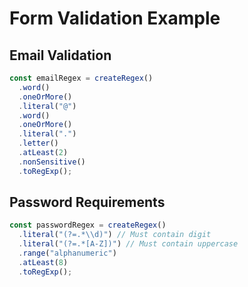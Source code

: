 # Form Validation Example

## Email Validation

```javascript
const emailRegex = createRegex()
  .word()
  .oneOrMore()
  .literal("@")
  .word()
  .oneOrMore()
  .literal(".")
  .letter()
  .atLeast(2)
  .nonSensitive()
  .toRegExp();
```

## Password Requirements

```javascript
const passwordRegex = createRegex()
  .literal("(?=.*\\d)") // Must contain digit
  .literal("(?=.*[A-Z])") // Must contain uppercase
  .range("alphanumeric")
  .atLeast(8)
  .toRegExp();
```
